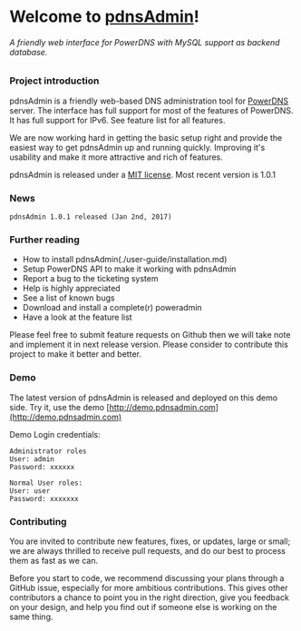# Welcome to [pdnsAdmin](http://pdnsadmin.com)!

###### A friendly web interface for PowerDNS with MySQL support as backend database.

### Project introduction

pdnsAdmin is a friendly web-based DNS administration tool for [PowerDNS](https://www.powerdns.com/) server. The interface has full support for most of the features of PowerDNS. It has full support for IPv6. See feature list for all features.

We are now working hard in getting the basic setup right and provide the easiest way to get pdnsAdmin up and running quickly. Improving it's usability and make it more attractive and rich of features.

pdnsAdmin is released under a [MIT license](http://opensource.org/licenses/MIT).
Most recent version is 1.0.1

### News

    pdnsAdmin 1.0.1 released (Jan 2nd, 2017)

### Further reading

- How to install pdnsAdmin(./user-guide/installation.md)
- Setup PowerDNS API to make it working with pdnsAdmin
- Report a bug to the ticketing system
- Help is highly appreciated
- See a list of known bugs
- Download and install a complete(r) poweradmin
- Have a look at the feature list


Please feel free to submit feature requests on Github then we will take note and implement it in next release version.
Please consider to contribute this project to make it better and better.

### Demo 

The latest version of pdnsAdmin is released and deployed on this demo side. Try it, use the demo
[http://demo.pdnsadmin.com](http://demo.pdnsadmin.com)

Demo Login credentials:

    Administrator roles
    User: admin 
    Password: xxxxxx

    Normal User roles:
    User: user 
    Password: xxxxxxx


### Contributing
You are invited to contribute new features, fixes, or updates, large or small; we are always thrilled to receive pull requests, and do our best to process them as fast as we can.

Before you start to code, we recommend discussing your plans through a GitHub issue, especially for more ambitious contributions. This gives other contributors a chance to point you in the right direction, give you feedback on your design, and help you find out if someone else is working on the same thing.
